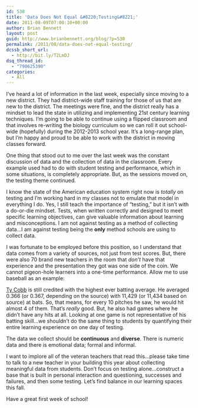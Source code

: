 ```yaml
---
id: 538
title: 'Data Does Not Equal &#8220;Testing&#8221;'
date: 2011-08-09T07:00:10+00:00
author: Brian Bennett
layout: post
guid: http://www.brianbennett.org/blog/?p=538
permalink: /2011/08/data-does-not-equal-testing/
dcssb_short_url:
  - http://bit.ly/T2LmDJ
dsq_thread_id:
  - "790625390"
categories:
  - All
---
```

I&#8217;ve heard a lot of information in the last week, especially since moving to a new district. They had district-wide staff training for those of us that are new to the district. The meetings were fine, and the district really has a mindset to lead the state in utilizing and implementing 21st century learning techniques. I&#8217;m going to be able to continue using a flipped classroom and that involves re-writing the biology curriculum so we can roll it out school-wide (hopefully) during the 2012-2013 school year. It&#8217;s a long-range plan, but I&#8217;m happy and proud to be able to work with the district in moving classes forward.

One thing that stood out to me over the last week was the constant discussion of data and the collection of data in the classroom. Every example used had to do with student testing and performance, which in some situations, is completely appropriate. But, as the sessions moved on, the testing theme continued.

I know the state of the American education system right now is _totally_ on testing and I&#8217;m working hard in my classes not to emulate that model in everything I do. Yes, I still teach the importance of &#8220;testing,&#8221; but it isn&#8217;t with a do-or-die mindset. Tests, when written correctly and designed to meet specific learning objectives, can give valuable information about learning and misconceptions. I am not against testing as a method of collecting data&#8230;I am against testing being the **only** method schools are using to collect data.

I was fortunate to be employed before this position, so I understand that data comes from a variety of sources, not just from test scores. But, there were also 70 brand new teachers in the room that _don&#8217;t_ have that experience and the presentation they got was one side of the coin. We cannot pigeon-hole learners into a one-time performance. Allow me to use baseball as an example:

<a href="http://en.wikipedia.org/wiki/Ty_Cobb" target="_blank">Ty Cobb</a> is still credited with the highest ever batting average. He averaged 0.366 (or 0.367, depending on the source) with 11,429 (or 11,434 based on source) at bats. So, that means, for every 10 pitches he saw, he would hit almost 4 of them. That&#8217;s _really_ good. But, he also had games where he didn&#8217;t have any hits at all. Looking at one game is not representative of his batting skill&#8230;we shouldn&#8217;t do the same thing to students by quantifying their entire learning experience on one day of testing.

The data we collect should be **continuous** and **diverse**. There is numeric data and there is emotional data; formal and informal.

I want to implore all of the veteran teachers that read this&#8230;please take time to talk to a new teacher in your building this year about collecting meaningful data from students. Don&#8217;t focus on testing alone&#8230;construct a base that is built in personal interaction and questioning, successes and failures, and then some testing. Let&#8217;s find balance in our learning spaces this fall.

Have a great first week of school!